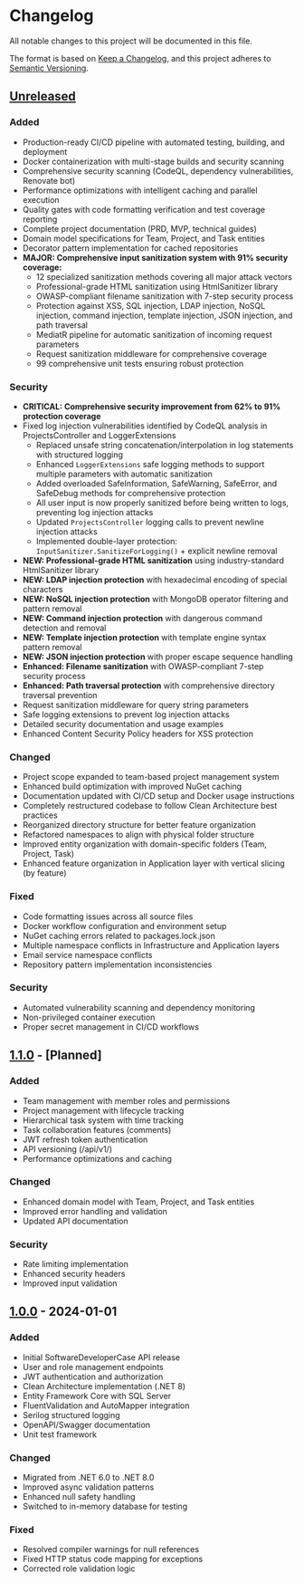 # Changelog

All notable changes to this project will be documented in this file.

The format is based on [Keep a Changelog](https://keepachangelog.com/en/1.1.0/),
and this project adheres to [Semantic Versioning](https://semver.org/spec/v2.0.0.html).

## [Unreleased]

### Added
- Production-ready CI/CD pipeline with automated testing, building, and deployment
- Docker containerization with multi-stage builds and security scanning
- Comprehensive security scanning (CodeQL, dependency vulnerabilities, Renovate bot)
- Performance optimizations with intelligent caching and parallel execution
- Quality gates with code formatting verification and test coverage reporting
- Complete project documentation (PRD, MVP, technical guides)
- Domain model specifications for Team, Project, and Task entities
- Decorator pattern implementation for cached repositories
- **MAJOR: Comprehensive input sanitization system with 91% security coverage:**
  - 12 specialized sanitization methods covering all major attack vectors
  - Professional-grade HTML sanitization using HtmlSanitizer library
  - OWASP-compliant filename sanitization with 7-step security process
  - Protection against XSS, SQL injection, LDAP injection, NoSQL injection, command injection, template injection, JSON injection, and path traversal
  - MediatR pipeline for automatic sanitization of incoming request parameters
  - Request sanitization middleware for comprehensive coverage
  - 99 comprehensive unit tests ensuring robust protection

### Security
- **CRITICAL: Comprehensive security improvement from 62% to 91% protection coverage**
- Fixed log injection vulnerabilities identified by CodeQL analysis in ProjectsController and LoggerExtensions
  - Replaced unsafe string concatenation/interpolation in log statements with structured logging
  - Enhanced `LoggerExtensions` safe logging methods to support multiple parameters with automatic sanitization
  - Added overloaded SafeInformation, SafeWarning, SafeError, and SafeDebug methods for comprehensive protection
  - All user input is now properly sanitized before being written to logs, preventing log injection attacks
  - Updated `ProjectsController` logging calls to prevent newline injection attacks
  - Implemented double-layer protection: `InputSanitizer.SanitizeForLogging()` + explicit newline removal
- **NEW: Professional-grade HTML sanitization** using industry-standard HtmlSanitizer library
- **NEW: LDAP injection protection** with hexadecimal encoding of special characters
- **NEW: NoSQL injection protection** with MongoDB operator filtering and pattern removal
- **NEW: Command injection protection** with dangerous command detection and removal
- **NEW: Template injection protection** with template engine syntax pattern removal
- **NEW: JSON injection protection** with proper escape sequence handling
- **Enhanced: Filename sanitization** with OWASP-compliant 7-step security process
- **Enhanced: Path traversal protection** with comprehensive directory traversal prevention
- Request sanitization middleware for query string parameters
- Safe logging extensions to prevent log injection attacks
- Detailed security documentation and usage examples
- Enhanced Content Security Policy headers for XSS protection

### Changed
- Project scope expanded to team-based project management system
- Enhanced build optimization with improved NuGet caching
- Documentation updated with CI/CD setup and Docker usage instructions
- Completely restructured codebase to follow Clean Architecture best practices
- Reorganized directory structure for better feature organization
- Refactored namespaces to align with physical folder structure
- Improved entity organization with domain-specific folders (Team, Project, Task)
- Enhanced feature organization in Application layer with vertical slicing (by feature)

### Fixed
- Code formatting issues across all source files
- Docker workflow configuration and environment setup
- NuGet caching errors related to packages.lock.json
- Multiple namespace conflicts in Infrastructure and Application layers
- Email service namespace conflicts
- Repository pattern implementation inconsistencies

### Security
- Automated vulnerability scanning and dependency monitoring
- Non-privileged container execution
- Proper secret management in CI/CD workflows

## [1.1.0] - [Planned]

### Added
- Team management with member roles and permissions
- Project management with lifecycle tracking
- Hierarchical task system with time tracking
- Task collaboration features (comments)
- JWT refresh token authentication
- API versioning (/api/v1/)
- Performance optimizations and caching

### Changed
- Enhanced domain model with Team, Project, and Task entities
- Improved error handling and validation
- Updated API documentation

### Security
- Rate limiting implementation
- Enhanced security headers
- Improved input validation

## [1.0.0] - 2024-01-01

### Added
- Initial SoftwareDeveloperCase API release
- User and role management endpoints
- JWT authentication and authorization
- Clean Architecture implementation (.NET 8)
- Entity Framework Core with SQL Server
- FluentValidation and AutoMapper integration
- Serilog structured logging
- OpenAPI/Swagger documentation
- Unit test framework

### Changed
- Migrated from .NET 6.0 to .NET 8.0
- Improved async validation patterns
- Enhanced null safety handling
- Switched to in-memory database for testing

### Fixed
- Resolved compiler warnings for null references
- Fixed HTTP status code mapping for exceptions
- Corrected role validation logic

[Unreleased]: https://github.com/yourusername/SoftwareDeveloperCase/compare/v1.0.0...HEAD
[1.1.0]: https://github.com/yourusername/SoftwareDeveloperCase/compare/v1.0.0...v1.1.0
[1.0.0]: https://github.com/yourusername/SoftwareDeveloperCase/releases/tag/v1.0.0
